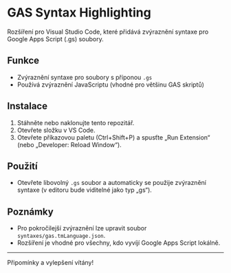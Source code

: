 # GAS Syntax Highlighting

Rozšíření pro Visual Studio Code, které přidává zvýraznění syntaxe pro Google Apps Script (.gs) soubory.

## Funkce

- Zvýraznění syntaxe pro soubory s příponou `.gs`
- Používá zvýraznění JavaScriptu (vhodné pro většinu GAS skriptů)

## Instalace

1. Stáhněte nebo naklonujte tento repozitář.
2. Otevřete složku v VS Code.
3. Otevřete příkazovou paletu (Ctrl+Shift+P) a spusťte „Run Extension“ (nebo „Developer: Reload Window“).

## Použití

- Otevřete libovolný `.gs` soubor a automaticky se použije zvýraznění syntaxe (v editoru bude viditelné jako typ „gs“).

## Poznámky

- Pro pokročilejší zvýraznění lze upravit soubor `syntaxes/gas.tmLanguage.json`.
- Rozšíření je vhodné pro všechny, kdo vyvíjí Google Apps Script lokálně.

---

Připomínky a vylepšení vítány!
